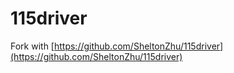 # 115driver

Fork with [https://github.com/SheltonZhu/115driver](https://github.com/SheltonZhu/115driver)
